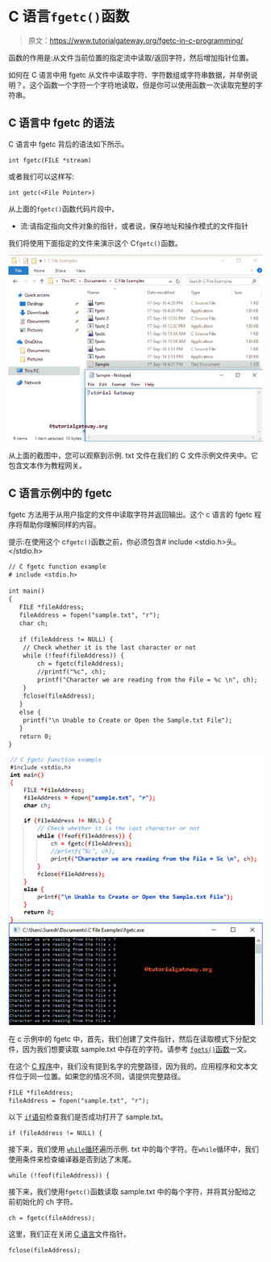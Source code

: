 # C 语言`fgetc()`函数

> 原文：<https://www.tutorialgateway.org/fgetc-in-c-programming/>

函数的作用是:从文件当前位置的指定流中读取/返回字符，然后增加指针位置。

如何在 C 语言中用 fgetc 从文件中读取字符、字符数组或字符串数据，并举例说明？。这个函数一个字符一个字符地读取，但是你可以使用函数一次读取完整的字符串。

## C 语言中 fgetc 的语法

C 语言中 fgetc 背后的语法如下所示。

```
int fgetc(FILE *stream)
```

或者我们可以这样写:

```
int getc(<File Pointer>)
```

从上面的`fgetc()`函数代码片段中，

*   流:请指定指向文件对象的指针，或者说，保存地址和操作模式的文件指针

我们将使用下面指定的文件来演示这个 C`fgetc()`函数。

![FGETC in C Programming 1](img/8cd4d5677a46c101e1c28450cd2d662d.png)

从上面的截图中，您可以观察到示例. txt 文件在我们的 C 文件示例文件夹中。它包含文本作为教程网关。

## C 语言示例中的 fgetc

fgetc 方法用于从用户指定的文件中读取字符并返回输出。这个 c 语言的 fgetc 程序将帮助你理解同样的内容。

提示:在使用这个 c`fgetc()`函数之前，你必须包含# include <stdio.h>头。</stdio.h>

```
// C fgetc function example
# include <stdio.h> 

int main()
{
   FILE *fileAddress;
   fileAddress = fopen("sample.txt", "r");
   char ch;

   if (fileAddress != NULL) {
	// Check whether it is the last character or not
	while (!feof(fileAddress)) {
		ch = fgetc(fileAddress);
		//printf("%c", ch);
		printf("Character we are reading from the File = %c \n", ch);
	}
	fclose(fileAddress);		
   }
   else {
	printf("\n Unable to Create or Open the Sample.txt File");
   }
   return 0;
}
```

![FGETC in C Programming 2](img/620f8561970cc7afc67fcd2609df91d1.png)

在 c 示例中的 fgetc 中，首先，我们创建了文件指针，然后在读取模式下分配文件，因为我们想要读取 sample.txt 中存在的字符。请参考 [`fgets()`函数](https://www.tutorialgateway.org/c-fgets-function/)一文。

在这个 [C 程序](https://www.tutorialgateway.org/c-programming-examples/)中，我们没有提到名字的完整路径，因为我的。应用程序和文本文件位于同一位置。如果您的情况不同，请提供完整路径。

```
FILE *fileAddress;
fileAddress = fopen("sample.txt", "r");
```

以下 [`if`语句](https://www.tutorialgateway.org/if-statement-in-c/)检查我们是否成功打开了 sample.txt。

```
if (fileAddress != NULL) {
```

接下来，我们使用 [`while`循环](https://www.tutorialgateway.org/while-loop-in-c/)遍历示例. txt 中的每个字符。在`while`循环中，我们使用条件来检查编译器是否到达了末尾。

```
while (!feof(fileAddress)) {
```

接下来，我们使用`fgetc()`函数读取 sample.txt 中的每个字符，并将其分配给之前初始化的 ch 字符。

```
ch = fgetc(fileAddress);
```

这里，我们正在关闭 [C 语言](https://www.tutorialgateway.org/c-programming/)文件指针。

```
fclose(fileAddress);
```